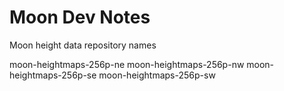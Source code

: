 Moon Dev Notes
===


Moon height data repository names

moon-heightmaps-256p-ne
moon-heightmaps-256p-nw
moon-heightmaps-256p-se
moon-heightmaps-256p-sw
